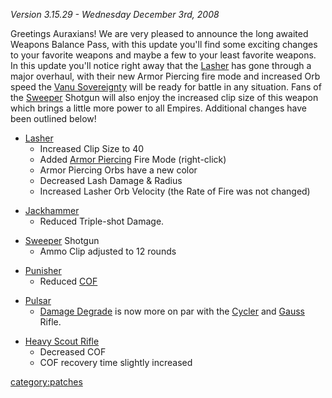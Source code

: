 _Version 3.15.29 - Wednesday December 3rd, 2008_

Greetings Auraxians! We are very pleased to announce the long awaited
Weapons Balance Pass, with this update you'll find some exciting changes
to your favorite weapons and maybe a few to your least favorite weapons.
In this update you'll notice right away that the
[Lasher](Lasher.md) has gone through a major overhaul, with
their new Armor Piercing fire mode and increased Orb speed the [Vanu
Sovereignty](Vanu_Sovereignty.md) will be ready for battle in
any situation. Fans of the [Sweeper](Sweeper.md) Shotgun will
also enjoy the increased clip size of this weapon which brings a little
more power to all Empires. Additional changes have been outlined below!

- [Lasher](Lasher.md)
  - Increased Clip Size to 40
  - Added [Armor Piercing](Armor_Piercing.md) Fire Mode
    (right-click)
  - Armor Piercing Orbs have a new color
  - Decreased Lash Damage & Radius
  - Increased Lasher Orb Velocity (the Rate of Fire was not changed)

<!-- -->

- [Jackhammer](Jackhammer.md)
  - Reduced Triple-shot Damage.

<!-- -->

- [Sweeper](Sweeper.md) Shotgun
  - Ammo Clip adjusted to 12 rounds

<!-- -->

- [Punisher](Punisher.md)
  - Reduced [COF](COF.md)

<!-- -->

- [Pulsar](Pulsar.md)
  - [Damage Degrade](Damage_Degradation.md) is now more on
    par with the [Cycler](Cycler.md) and
    [Gauss](Gauss.md) Rifle.

<!-- -->

- [Heavy Scout Rifle](Heavy_Scout_Rifle.md)
  - Decreased COF
  - COF recovery time slightly increased

[category:patches](category:patches.md)
